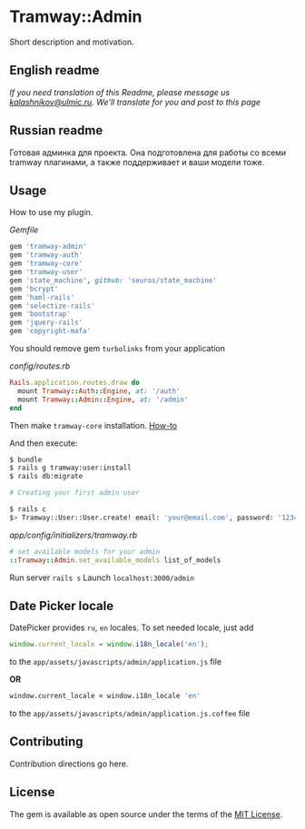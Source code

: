 # Tramway::Admin
Short description and motivation.

## English readme

*If you need translation of this Readme, please message us kalashnikov@ulmic.ru. We'll translate for you and post to this page*

## Russian readme

Готовая админка для проекта. Она подготовлена для работы со всеми tramway плагинами, а также поддерживает и ваши модели тоже.

## Usage
How to use my plugin.

*Gemfile*
```ruby
gem 'tramway-admin'
gem 'tramway-auth'
gem 'tramway-core'
gem 'tramway-user'
gem 'state_machine', github: 'seuros/state_machine'
gem 'bcrypt'
gem 'haml-rails'
gem 'selectize-rails'
gem 'bootstrap'
gem 'jquery-rails'
gem 'copyright-mafa'
```

You should remove gem `turbolinks` from your application

*config/routes.rb*

```ruby
Rails.application.routes.draw do
  mount Tramway::Auth::Engine, at: '/auth'
  mount Tramway::Admin::Engine, at: '/admin'
end
```

Then make `tramway-core` installation. [How-to](https://github.com/ulmic/tramway-dev/blob/develop/tramway-core/README.md#installation)


And then execute:
```bash
$ bundle
$ rails g tramway:user:install
$ rails db:migrate

# Creating your first admin user

$ rails c
$> Tramway::User::User.create! email: 'your@email.com', password: '123456789', role: :admin
```

*app/config/initializers/tramway.rb*

```ruby
# set available models for your admin
::Tramway::Admin.set_available_models list_of_models
```

Run server `rails s`
Launch `localhost:3000/admin`

## Date Picker locale

DatePicker provides `ru`, `en` locales. To set needed locale, just add

```javascript
window.current_locale = window.i18n_locale('en');
```
to the `app/assets/javascripts/admin/application.js` file

**OR**

```coffeescript
window.current_locale = window.i18n_locale 'en'
```
to the `app/assets/javascripts/admin/application.js.coffee` file

## Contributing
Contribution directions go here.

## License
The gem is available as open source under the terms of the [MIT License](http://opensource.org/licenses/MIT).
